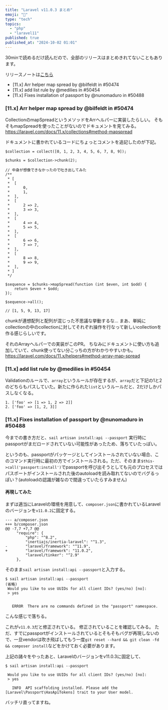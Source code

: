 ```yaml
---
title: "Laravel v11.0.3 まとめ"
emoji: "📘"
type: "tech"
topics:
  - "php"
  - "laravel11"
published: true
published_at: "2024-10-02 01:01"
---
```


30minで読めるだけ読んだので、全部のリリースはまとめきれてないこともあります。

リリースノートは[こちら](https://github.com/laravel/framework/releases/tag/v11.0.3)

- [11.x] Arr helper map spread by @bilfeldt in #50474
- [11.x] add list rule by @medilies in #50454
- [11.x] Fixes installation of passport by @nunomaduro in #50488

### [11.x] Arr helper map spread by @bilfeldt in #50474
CollectionのmapSpreadというメソッドをArrヘルパーに実装したらしい。
そもそもmapSpreadを使ったことがないのでドキュメントを見てみる。
https://laravel.com/docs/11.x/collections#method-mapspread

ドキュメントに書かれているコードにちょっとコメントを追記したのが下記。

```
$collection = collect([0, 1, 2, 3, 4, 5, 6, 7, 8, 9]);
 
$chunks = $collection->chunk(2);

// 中身が想像できなかったので吐き出してみた
/**
 * [
 *  [
 *      0,
 *      1,
 *  ],
 *  [
 *      2 => 2,
 *      3 => 3,
 *  ],
 *  [
 *      4 => 4,
 *      5 => 5,
 *  ],
 *  [
 *      6 => 6,
 *      7 => 7,
 *  ],
 *  [
 *      8 => 8,
 *      9 => 9,
 *  ],
 * ]
 */

$sequence = $chunks->mapSpread(function (int $even, int $odd) {
    return $even + $odd;
});
 
$sequence->all();
 
// [1, 5, 9, 13, 17]
```

chunkが連想配列と配列が混じった不思議な挙動するな...
まあ、単純にcollectionの中のcollectionに対してそれぞれ操作を行なって新しいcollectionを作る感じらしいです。

それのArrayヘルパーでの実装がこのPR。
ちなみにドキュメントに使い方も追加していて、chunk使ってない分こっちの方がわかりやすいかも。
https://laravel.com/docs/11.x/helpers#method-array-map-spread

### [11.x] add list rule by @medilies in #50454

Validationのルールで、`array`というルールが存在するが、`array`だと下記の1と2のどちらもパスしていた。新たに作られた`list`というルールだと、2だけしかパスしなくなる。

```
1. ['foo' => [1 => 1, 2 => 2]]
2. ['foo' => [1, 2, 3]]
```

### [11.x] Fixes installation of passport by @nunomaduro in #50488

今までの書き方だと、`sail artisan install:api --passport` 実行時にpassportがまだロードされていない可能性があったため、落ちていたっぽい。

というのも、passportがパッケージとしてインストールされていない場合、このコマンド実行時に最初の方でインストールされる。ただ、そのまま`$this->call('passport:install')`でpassportを呼び出そうとしても元のプロセスではパスポートがインストールされた後のautoloadを読み取れてないのでバグるっぽい？(autoloadの認識が雑なので間違っていたらすみません)

#### 再現してみた

まずは適当にLaravelの環境を用意して、`composer.json`に書かれているLaravelのバージョンを`v11.0.2`に固定する。

```
--- a/composer.json
+++ b/composer.json
@@ -7,7 +7,7 @@
     "require": {
         "php": "^8.2",
         "inertiajs/inertia-laravel": "^1.3",
-        "laravel/framework": "^11.9",
+        "laravel/framework": "11.0.2",
         "laravel/tinker": "^2.9"
     },
```

そのまま`sail artisan install:api --passport`と入力する。

```
$ sail artisan install:api --passport
(省略)
 Would you like to use UUIDs for all client IDs? (yes/no) [no]:
 > yes


   ERROR  There are no commands defined in the "passport" namespace.
```

こんな感じで落ちる。

これが`v11.0.3`だと修正されている。
修正されていることを確認してみる。
ただ、すでにpassportがインストールされているとそもそもバグが再現しないので、一旦vendorは吹き飛ばしてもう一度`git reset --hard && git clean -fd && composer install`などをかけておく必要があります。

上記の諸々をやったあと、Laravelのバージョンをv11.0.3に固定して、

```
$ sail artisan install:api --passport

 Would you like to use UUIDs for all client IDs? (yes/no) [no]:
 > yes

   INFO  API scaffolding installed. Please add the [Laravel\Passport\HasApiTokens] trait to your User model.
```

バッチリ直ってますね。
